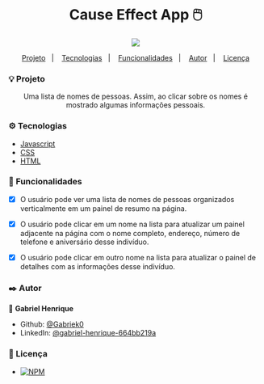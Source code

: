 <h1 align="center"> Cause Effect App 🖱️ </h1>

<p align="center"> 
  <img src="cause-effect-app/src/img/cause-effect-app.gif">
</p>

<p align="center">
  <a href="#-projeto">Projeto</a>&nbsp;&nbsp;&nbsp;|&nbsp;&nbsp;&nbsp;
  <a href="#%EF%B8%8F-tecnologias">Tecnologias</a>&nbsp;&nbsp;&nbsp;|&nbsp;&nbsp;&nbsp;
  <a href="#--funcionalidades">Funcionalidades</a>&nbsp;&nbsp;&nbsp;|&nbsp;&nbsp;&nbsp;
  <a href="#%EF%B8%8F--autor">Autor</a>&nbsp;&nbsp;&nbsp;|&nbsp;&nbsp;&nbsp;
  <a href="#-licen%C3%A7a">Licença</a>
</p>

### 💡 Projeto

<p align='center'>Uma lista de nomes de pessoas. Assim, ao clicar sobre os nomes é mostrado algumas informações pessoais.</p>

### ⚙️ Tecnologias

- [Javascript](https://developer.mozilla.org/pt-BR/docs/Web/JavaScript)
- [CSS](https://developer.mozilla.org/pt-BR/docs/Web/CSS)
- [HTML](https://developer.mozilla.org/pt-BR/docs/Web/HTML)


### 🔨  Funcionalidades
 - [x] O usuário pode ver uma lista de nomes de pessoas organizados verticalmente em um painel de resumo na página.
 - [x] O usuário pode clicar em um nome na lista para atualizar um painel adjacente na página com o nome completo, endereço, número de telefone e aniversário desse indivíduo.
 - [x] O usuário pode clicar em outro nome na lista para atualizar o painel de detalhes com as informações desse indivíduo.


### ✒️  Autor

 👤 **Gabriel Henrique**

  - Github: [@Gabriek0](https://github.com/Gabriek0)
  - LinkedIn: [@gabriel-henrique-664bb219a](https://www.linkedin.com/in/gabriel-henrique-664bb219a/)

### 📜 Licença
- [![NPM](https://img.shields.io/github/license/Gabriek0/cause-effect-app)](https://github.com/Gabriek0/cause-effect-app/blob/main/LICENSE)
